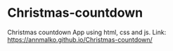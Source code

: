 # Christmas-countdown
Christmas countdown App using html, css and js.
Link: https://annmalko.github.io/Christmas-countdown/
